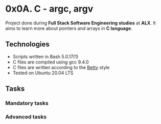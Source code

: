 # 0x0A. C - argc, argv

Project done during **Full Stack Software Engineering studies** at **ALX**. It aims to learn more about pointers and arrays in **C language**.

## Technologies
* Scripts written in Bash 5.0.17(1)
* C files are compiled using gcc 9.4.0
* C files are written according to the [Betty](https://github.com/alx-tools/Betty) style
* Tested on Ubuntu 20.04 LTS


## Tasks

### Mandatory tasks





### Advanced tasks
